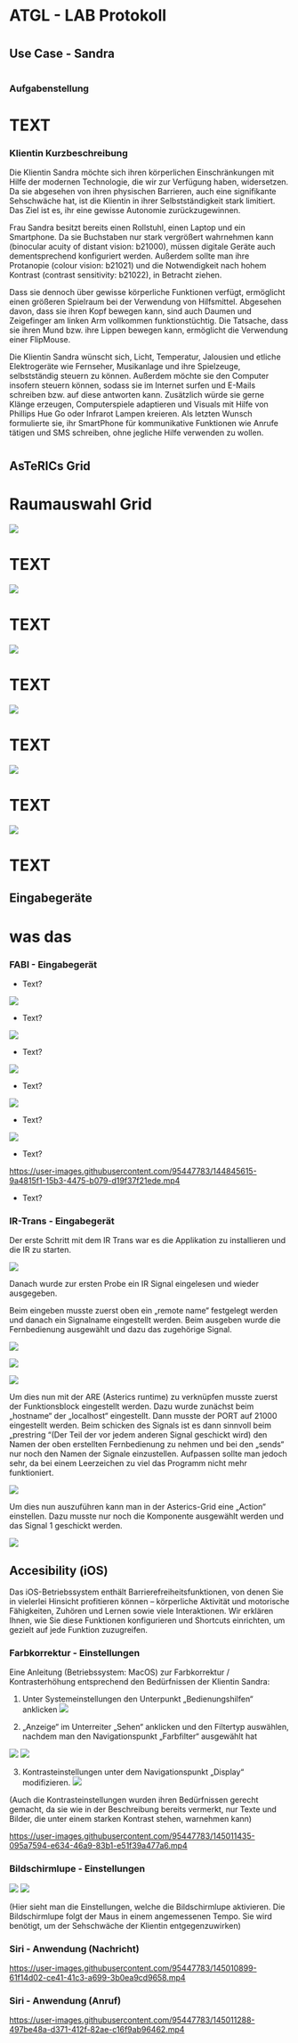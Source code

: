 # ATGL - LAB Protokoll
#
## Use Case - Sandra
#
#
### Aufgabenstellung
# TEXT
### Klientin Kurzbeschreibung
Die Klientin Sandra möchte sich ihren körperlichen Einschränkungen mit Hilfe der modernen Technologie, die wir zur Verfügung haben, widersetzen. Da sie abgesehen von ihren physischen Barrieren, auch eine signifikante Sehschwäche hat, ist die Klientin in ihrer Selbstständigkeit stark limitiert. Das Ziel ist es, ihr eine gewisse Autonomie zurückzugewinnen.  

 

Frau Sandra besitzt bereits einen Rollstuhl, einen Laptop und ein Smartphone. Da sie Buchstaben nur stark vergrößert wahrnehmen kann (binocular acuity of distant vision: b21000), müssen digitale Geräte auch dementsprechend konfiguriert werden. Außerdem sollte man ihre Protanopie (colour vision: b21021) und die Notwendigkeit nach hohem Kontrast (contrast sensitivity: b21022), in Betracht ziehen.  

 

Dass sie dennoch über gewisse körperliche Funktionen verfügt, ermöglicht einen größeren Spielraum bei der Verwendung von Hilfsmittel. Abgesehen davon, dass sie ihren Kopf bewegen kann, sind auch Daumen und Zeigefinger am linken Arm vollkommen funktionstüchtig. Die Tatsache, dass sie ihren Mund bzw. ihre Lippen bewegen kann, ermöglicht die Verwendung einer FlipMouse.  

 

Die Klientin Sandra wünscht sich, Licht, Temperatur, Jalousien und etliche Elektrogeräte wie Fernseher, Musikanlage und ihre Spielzeuge, selbstständig steuern zu können. Außerdem möchte sie den Computer insofern steuern können, sodass sie im Internet surfen und E-Mails schreiben bzw. auf diese antworten kann. Zusätzlich würde sie gerne Klänge erzeugen, Computerspiele adaptieren und Visuals mit Hilfe von Phillips Hue Go oder Infrarot Lampen kreieren. Als letzten Wunsch formulierte sie, ihr SmartPhone für kommunikative Funktionen wie Anrufe tätigen und SMS schreiben, ohne jegliche Hilfe verwenden zu wollen.  
#

## AsTeRICs Grid
# Raumauswahl Grid

![](Images_Grid_Kitchen/01_Main_Grid.jpg)

# TEXT

![](Images_Grid_Kitchen/02_MainKüche_Grid.jpg)

# TEXT

![](Images_Grid_Kitchen/03_TemperaturMain_Grid.jpg)

# TEXT

![](Images_Grid_Kitchen/04_LichtDimmenMain_Grid.jpg)

# TEXT

![](Images_Grid_Kitchen/05_Küche_Beamer_Grid.jpg)

# TEXT

![](Images_Grid_Kitchen/06_Radiosteuerung_Grid.jpg)

# TEXT

## Eingabegeräte
# was das

### FABI - Eingabegerät
- Text?

![](Images_Kitchen/FabiConfig_Mainpage.jpg)

- Text?

![](Images_Kitchen/FabiConfig_Acceleratebutton.jpg)

- Text?

![](Images_Kitchen/FabiConfig_Breakbutton.jpg)

- Text?

![](Images_Kitchen/HillClimbRaceGame01.jpg)

- Text?

![](Images_Kitchen/HillClimbRaceGame02.jpg)

- Text?

https://user-images.githubusercontent.com/95447783/144845615-9a4815f1-15b3-4475-b079-d19f37f21ede.mp4

- Text?

### IR-Trans - Eingabegerät

Der erste Schritt mit dem IR Trans war es die Applikation zu installieren und die IR zu starten.

![](Images_Kitchen/IR_running.PNG)

Danach wurde zur ersten Probe ein IR Signal eingelesen und wieder ausgegeben.

Beim eingeben musste zuerst oben ein „remote name“ festgelegt werden und danach ein Signalname eingestellt werden. Beim ausgeben wurde die Fernbedienung ausgewählt und dazu das zugehörige Signal.

![](Images_Kitchen/IR_ein.PNG)

![](Images_Kitchen/Ir_einst.PNG)

![](Images_Kitchen/IR_aus.PNG)

Um dies nun mit der ARE (Asterics runtime) zu verknüpfen musste zuerst der Funktionsblock eingestellt werden. Dazu wurde zunächst beim „hostname“ der „localhost“ eingestellt. Dann musste der PORT auf 21000 eingestellt werden. Beim schicken des Signals ist es dann sinnvoll beim „prestring “(Der Teil der vor jedem anderen Signal geschickt wird) den Namen der oben erstellten Fernbedienung zu nehmen und bei den „sends“ nur noch den Namen der Signale einzustellen. Aufpassen sollte man jedoch sehr, da bei einem Leerzeichen zu viel das Programm nicht mehr funktioniert. 

![](Images_Kitchen/IR_ast.PNG)

Um dies nun auszuführen kann man in der Asterics-Grid eine „Action“ einstellen. Dazu musste nur noch die Komponente ausgewählt werden und das Signal 1 geschickt werden.

![](Images_Kitchen/IR_grid.PNG)

## Accesibility (iOS)

Das iOS-Betriebssystem enthält Barrierefreiheitsfunktionen, von denen Sie in vielerlei Hinsicht profitieren können – körperliche Aktivität und motorische Fähigkeiten, Zuhören und Lernen sowie viele Interaktionen. Wir erklären Ihnen, wie Sie diese Funktionen konfigurieren und Shortcuts einrichten, um gezielt auf jede Funktion zuzugreifen.

### Farbkorrektur - Einstellungen
Eine Anleitung (Betriebssystem: MacOS) zur Farbkorrektur / Kontrasterhöhung entsprechend den Bedürfnissen der Klientin Sandra:

1. Unter Systemeinstellungen den Unterpunkt „Bedienungshilfen“ anklicken
![](Images_Kitchen/MAC_Settings1.jpeg)

2. „Anzeige“ im Unterreiter „Sehen“ anklicken und den Filtertyp auswählen, nachdem man den Navigationspunkt „Farbfilter“ ausgewählt hat

![](Images_Kitchen/MAC_Settings2.jpeg)
![](Images_Kitchen/MAC_Settings3.jpeg)

3. Kontrasteinstellungen unter dem Navigationspunkt „Display“ modifizieren.
![](Images_Kitchen/MAC_Settings4.jpeg)

(Auch die Kontrasteinstellungen wurden ihren Bedürfnissen gerecht gemacht, da sie wie in der Beschreibung bereits vermerkt, nur Texte und Bilder, die unter einem starken Kontrast stehen, warnehmen kann)

https://user-images.githubusercontent.com/95447783/145011435-095a7594-e634-46a9-83b1-e51f39a477a6.mp4

### Bildschirmlupe - Einstellungen

![](Images_Kitchen/Lupe_MAC.jpeg)
![](Images_Kitchen/Lupe_MAC2.jpeg)

(Hier sieht man die Einstellungen, welche die Bildschirmlupe aktivieren. Die Bildschirmlupe folgt der Maus in einem angemessenen Tempo. Sie wird benötigt, um der Sehschwäche der Klientin entgegenzuwirken)

### Siri - Anwendung (Nachricht)

https://user-images.githubusercontent.com/95447783/145010899-61f14d02-ce41-41c3-a699-3b0ea9cd9658.mp4

### Siri - Anwendung (Anruf)

https://user-images.githubusercontent.com/95447783/145011288-497be48a-d371-412f-82ae-c16f9ab96462.mp4



